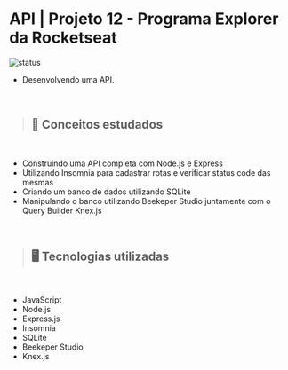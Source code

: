 # API | Projeto 12 - Programa Explorer da Rocketseat

![status](https://img.shields.io/badge/STATUS-EM%20DESENVOLVIMENTO-green)

- Desenvolvendo uma API.

<br>

> ## 📝 Conceitos estudados 
<br>

- Construindo uma API completa com Node.js e Express
- Utilizando Insomnia para cadastrar rotas e verificar status code das mesmas
- Criando um banco de dados utilizando SQLite
- Manipulando o banco utilizando Beekeper Studio juntamente com o Query Builder Knex.js

<br>

> ## 🖥️ Tecnologias utilizadas
<br>

- JavaScript
- Node.js
- Express.js
- Insomnia
- SQLite
- Beekeper Studio
- Knex.js